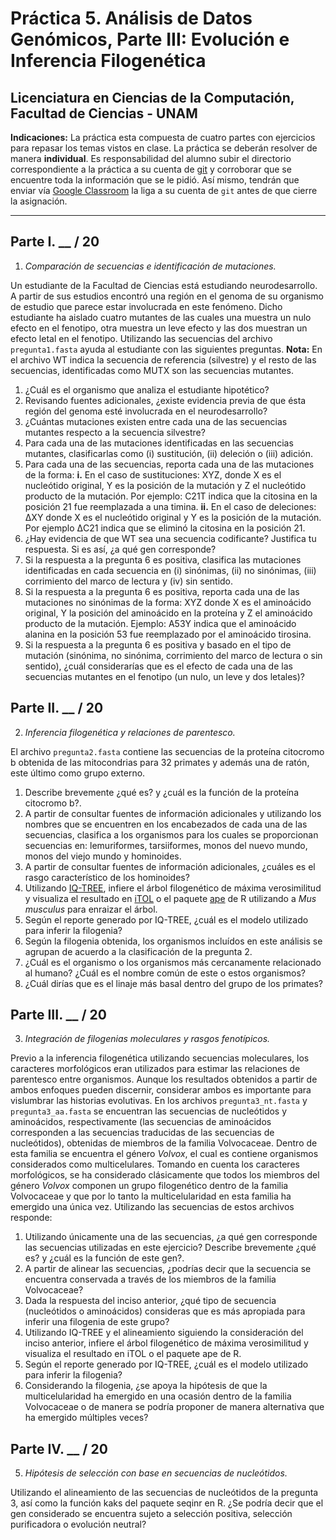 # Práctica 5. Análisis de Datos Genómicos, Parte III: Evolución e Inferencia Filogenética
## Licenciatura en Ciencias de la Computación, Facultad de Ciencias - UNAM

**Indicaciones:** La práctica esta compuesta de cuatro partes con ejercicios para repasar los temas vistos en clase. La práctica se deberán resolver de manera **individual**. Es responsabilidad del alumno subir el directorio correspondiente a la práctica a su cuenta de [git](https://github.com/) y corroborar que se encuentre toda la información que se le pidió. Así mismo, tendrán que enviar vía [Google Classroom](https://classroom.google.com/) la liga a su cuenta de `git` antes de que cierre la asignación.

***

## Parte I. __ / 20

1. *Comparación de secuencias e identificación de mutaciones.*

Un estudiante de la Facultad de Ciencias está estudiando neurodesarrollo. A partir de sus estudios encontró una región en el genoma de su organismo de estudio que parece estar involucrada en este fenómeno. Dicho estudiante ha aislado cuatro mutantes de las cuales una muestra un nulo efecto en el fenotipo, otra muestra un leve efecto y las dos muestran un efecto letal en el fenotipo. Utilizando las secuencias del archivo `pregunta1.fasta` ayuda al estudiante con las siguientes preguntas. **Nota:** En el archivo WT indica la secuencia de referencia (silvestre) y el resto de las secuencias, identificadas como MUTX son las secuencias mutantes.

1.	¿Cuál es el organismo que analiza el estudiante hipotético? 
2.	Revisando fuentes adicionales, ¿existe evidencia previa de que ésta región del genoma esté involucrada en el neurodesarrollo? 
3.	¿Cuántas mutaciones existen entre cada una de las secuencias mutantes respecto a la secuencia silvestre?
4.	Para cada una de las mutaciones identificadas en las secuencias mutantes, clasificarlas como (i) sustitución, (ii) deleción o (iii) adición. 
5.	Para cada una de las secuencias, reporta cada una de las mutaciones de la forma: **i.**	En el caso de sustituciones: XYZ, donde X es el nucleótido original, Y es la posición de la mutación y Z el nucleótido producto de la mutación. Por ejemplo: C21T indica que la citosina en la posición 21 fue reemplazada a una timina. **ii.**	En el caso de deleciones: ΔXY donde X es el nucleótido original y Y es la posición de la mutación. Por ejemplo ΔC21 indica que se eliminó la citosina en la posición 21. 
6.	¿Hay evidencia de que WT sea una secuencia codificante? Justifica tu respuesta. Si es así, ¿a qué gen corresponde? 
7.	Si la respuesta a la pregunta 6 es positiva, clasifica las mutaciones identificadas en cada secuencia en (i) sinónimas, (ii) no sinónimas, (iii) corrimiento del marco de lectura y (iv) sin sentido. 
8.	Si la respuesta a la pregunta 6 es positiva, reporta cada una de las mutaciones no sinónimas de la forma: XYZ donde X es el aminoácido original, Y la posición del aminoácido en la proteína y Z el aminoácido producto de la mutación. Ejemplo: A53Y indica que el aminoácido alanina en la posición 53 fue reemplazado por el aminoácido tirosina. 
8.	Si la respuesta a la pregunta 6 es positiva y basado en el tipo de mutación (sinónima, no sinónima, corrimiento del marco de lectura o sin sentido), ¿cuál considerarías que es el efecto de cada una de las secuencias mutantes en el fenotipo (un nulo, un leve y dos letales)?

## Parte II. __ / 20

2. *Inferencia filogenética y relaciones de parentesco.*

El archivo `pregunta2.fasta` contiene las secuencias de la proteína citocromo b obtenida de las mitocondrias para 32 primates y además una de ratón, este último como grupo externo. 

1.	Describe brevemente ¿qué es? y ¿cuál es la función de la proteína citocromo b?. 
2.	A partir de consultar fuentes de información adicionales y utilizando los nombres que se encuentren en los encabezados de cada una de las secuencias, clasifica a los organismos para los cuales se proporcionan secuencias en: lemuriformes, tarsiiformes, monos del nuevo mundo, monos del viejo mundo y hominoides. 
3.	A partir de consultar fuentes de información adicionales, ¿cuáles es el rasgo característico de los hominoides? 
4.	Utilizando [IQ-TREE](http://iqtree.cibiv.univie.ac.at/), infiere el árbol filogenético de máxima verosimilitud y visualiza el resultado en [iTOL](https://itol.embl.de/) o el paquete [ape](http://www.phytools.org/Cordoba2017/ex/2/Intro-to-phylogenies.html) de R utilizando a *Mus musculus* para enraizar el árbol. 
5.	Según el reporte generado por IQ-TREE, ¿cuál es el modelo utilizado para inferir la filogenia? 
6.	Según la filogenia obtenida, los organismos incluídos en este análisis se agrupan de acuerdo a la clasificación de la pregunta 2. 
7.	¿Cuál es el organismo o los organismos más cercanamente relacionado al humano? ¿Cuál es el nombre común de este o estos organismos? 
8.	¿Cuál dirías que es el linaje más basal dentro del grupo de los primates? 

## Parte III. __ / 20

3. *Integración de filogenias moleculares y rasgos fenotípicos.* 

Previo a la inferencia filogenética utilizando secuencias moleculares, los caracteres morfológicos eran utilizados para estimar las relaciones de parentesco entre organismos. Aunque los resultados obtenidos a partir de ambos enfoques pueden discernir, considerar ambos es importante para vislumbrar las historias evolutivas. En los archivos `pregunta3_nt.fasta` y `pregunta3_aa.fasta` se encuentran las secuencias de nucleótidos y aminoácidos, respectivamente (las secuencias de aminoácidos corresponden a las secuencias traducidas de las secuencias de nucleótidos), obtenidas de miembros de la familia Volvocaceae. Dentro de esta familia se encuentra el género *Volvox*, el cual es contiene organismos considerados como multicelulares. Tomando en cuenta los caracteres morfológicos, se ha considerado clásicamente que todos los miembros del género *Volvox* componen un grupo filogenético dentro de la familia Volvocaceae y que por lo tanto la multicelularidad en esta familia ha emergido una única vez. Utilizando las secuencias de estos archivos responde: 

1.	Utilizando únicamente una de las secuencias, ¿a qué gen corresponde las secuencias utilizadas en este ejercicio? Describe brevemente ¿qué es? y ¿cuál es la función de este gen?. 
2.	A partir de alinear las secuencias, ¿podrías decir que la secuencia se encuentra conservada a través de los miembros de la familia Volvocaceae? 
3.	Dada la respuesta del inciso anterior, ¿qué tipo de secuencia (nucleótidos o aminoácidos) consideras que es más apropiada para inferir una filogenia de este grupo? 
4.	Utilizando IQ-TREE y el alineamiento siguiendo la consideración del inciso anterior, infiere el árbol filogenético de máxima verosimilitud y visualiza el resultado en iTOL o el paquete ape de R. 
5.	Según el reporte generado por IQ-TREE, ¿cuál es el modelo utilizado para inferir la filogenia? 
6.	Considerando la filogenia, ¿se apoya la hipótesis de que la multicelularidad ha emergido en una ocasión dentro de la familia Volvocaceae o de manera se podría proponer de manera alternativa que ha emergido múltiples veces? 

## Parte IV. __ / 20

5. *Hipótesis de selección con base en secuencias de nucleótidos.* 

Utilizando el alineamiento de las secuencias de nucleótidos de la pregunta 3, así como la función kaks del paquete seqinr en R. ¿Se podría decir que el gen considerado se encuentra sujeto a selección positiva, selección purificadora o evolución neutral?
